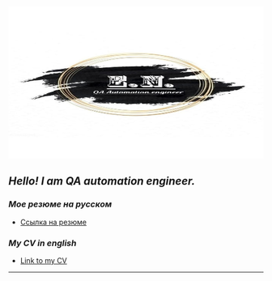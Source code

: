 
<Img src="https://github.com/edgar8686/git-gui/blob/main/TWMC1818.png?raw=true" Width="850" Height="300">

## ***Hello! I am QA automation engineer.***
### *Moe резюме на русском*

+ [Ссылка на резюме]()

### *My CV in english*

+ [Link to my CV]()
___